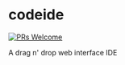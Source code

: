 # codeide

[![PRs Welcome](https://img.shields.io/badge/PRs-welcome-brightgreen.svg?style=flat-square)](http://makeapullrequest.com)

A drag n' drop web interface IDE